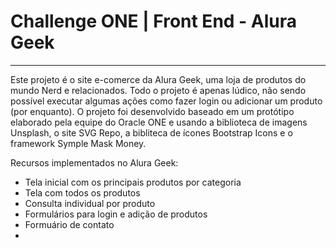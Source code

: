 # Challenge ONE | Front End - Alura Geek
---

<p>
Este projeto é o site e-comerce da Alura Geek, uma loja de produtos do mundo Nerd e relacionados. Todo o projeto é apenas lúdico, não sendo possível executar algumas ações como fazer login ou adicionar um produto (por enquanto). O projeto foi desenvolvido baseado em um protótipo elaborado pela equipe do Oracle ONE e usando a biblioteca de imagens Unsplash, o site SVG Repo, a bibliteca de ícones Bootstrap Icons e o framework Symple Mask Money.

Recursos implementados no Alura Geek:
<ul>
  <li>Tela inicial com os principais produtos por categoria</li>
  <li>Tela com todos os produtos</li>
  <li>Consulta individual por produto</li>
  <li>Formulários para login e adição de produtos</li>
  <li>Formuário de contato</li>
  <li></li>
</ul>

<p>